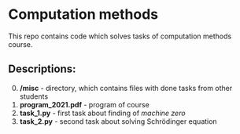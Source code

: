 # Computation methods

This repo contains code which solves tasks of computation methods course.

## Descriptions:

0. **/misc** - directory, which contains files with done tasks from other students
1. **program_2021.pdf** - program of course
2. **task_1.py** - first task about finding of *machine zero*
3. **task_2.py** - second task about solving Schrödinger equation
